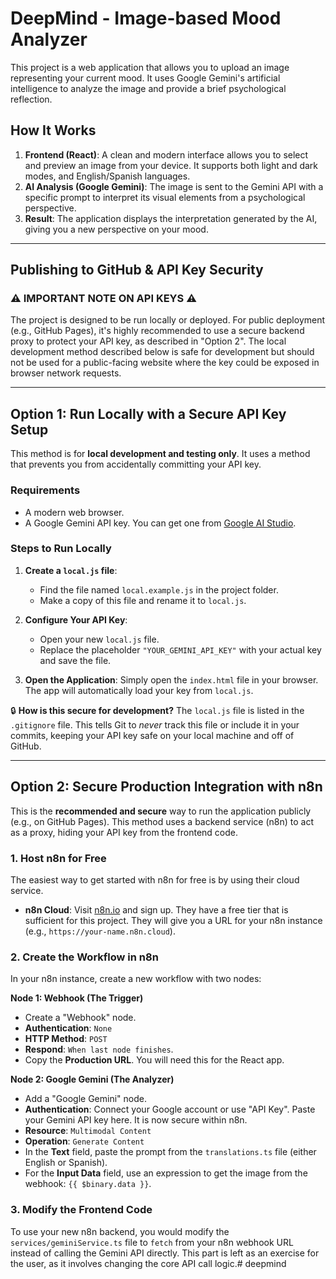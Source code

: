 # DeepMind - Image-based Mood Analyzer

This project is a web application that allows you to upload an image representing your current mood. It uses Google Gemini's artificial intelligence to analyze the image and provide a brief psychological reflection.

## How It Works

1.  **Frontend (React)**: A clean and modern interface allows you to select and preview an image from your device. It supports both light and dark modes, and English/Spanish languages.
2.  **AI Analysis (Google Gemini)**: The image is sent to the Gemini API with a specific prompt to interpret its visual elements from a psychological perspective.
3.  **Result**: The application displays the interpretation generated by the AI, giving you a new perspective on your mood.

---

## Publishing to GitHub & API Key Security

### :warning: IMPORTANT NOTE ON API KEYS :warning:
The project is designed to be run locally or deployed. For public deployment (e.g., GitHub Pages), it's highly recommended to use a secure backend proxy to protect your API key, as described in "Option 2". The local development method described below is safe for development but should not be used for a public-facing website where the key could be exposed in browser network requests.

---

## Option 1: Run Locally with a Secure API Key Setup

This method is for **local development and testing only**. It uses a method that prevents you from accidentally committing your API key.

### Requirements

*   A modern web browser.
*   A Google Gemini API key. You can get one from [Google AI Studio](https://aistudio.google.com/app/apikey).

### Steps to Run Locally

1.  **Create a `local.js` file**:
    *   Find the file named `local.example.js` in the project folder.
    *   Make a copy of this file and rename it to `local.js`.

2.  **Configure Your API Key**:
    *   Open your new `local.js` file.
    *   Replace the placeholder `"YOUR_GEMINI_API_KEY"` with your actual key and save the file.

3.  **Open the Application**: Simply open the `index.html` file in your browser. The app will automatically load your key from `local.js`.

:lock: **How is this secure for development?** The `local.js` file is listed in the `.gitignore` file. This tells Git to *never* track this file or include it in your commits, keeping your API key safe on your local machine and off of GitHub.

---

## Option 2: Secure Production Integration with n8n

This is the **recommended and secure** way to run the application publicly (e.g., on GitHub Pages). This method uses a backend service (n8n) to act as a proxy, hiding your API key from the frontend code.

### 1. Host n8n for Free

The easiest way to get started with n8n for free is by using their cloud service.

*   **n8n Cloud**: Visit [n8n.io](https://n8n.io/) and sign up. They have a free tier that is sufficient for this project. They will give you a URL for your n8n instance (e.g., `https://your-name.n8n.cloud`).

### 2. Create the Workflow in n8n

In your n8n instance, create a new workflow with two nodes:

**Node 1: Webhook (The Trigger)**
*   Create a "Webhook" node.
*   **Authentication**: `None`
*   **HTTP Method**: `POST`
*   **Respond**: `When last node finishes`.
*   Copy the **Production URL**. You will need this for the React app.

**Node 2: Google Gemini (The Analyzer)**
*   Add a "Google Gemini" node.
*   **Authentication**: Connect your Google account or use "API Key". Paste your Gemini API key here. It is now secure within n8n.
*   **Resource**: `Multimodal Content`
*   **Operation**: `Generate Content`
*   In the **Text** field, paste the prompt from the `translations.ts` file (either English or Spanish).
*   For the **Input Data** field, use an expression to get the image from the webhook: `{{ $binary.data }}`.

### 3. Modify the Frontend Code

To use your new n8n backend, you would modify the `services/geminiService.ts` file to `fetch` from your n8n webhook URL instead of calling the Gemini API directly. This part is left as an exercise for the user, as it involves changing the core API call logic.# deepmind
